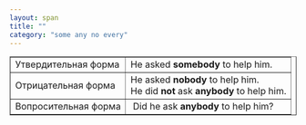 ```yaml
---
layout: span
title: ""
category: "some any no every"
---
```

<section class='rules'><table style="text-align: left; margin-left: auto; margin-right: auto;" border="1" cellpadding="5" cellspacing="0"><tbody>
<tr>
<td>Утвердительная форма</td>
      <td>Не asked <span style="font-weight: bold;">somebody</span>
to help him.</td>
    </tr>
<tr>
<td>Отрицательная форма</td>
      <td>He asked <span style="font-weight: bold;">nobody
      </span>to help him. <br>
He did <span style="font-weight: bold;">not</span>
ask <span style="font-weight: bold;">anybody</span>
to help him.</td>
    </tr>
<tr>
<td>Вопросительная форма</td>
      <td> Did he ask <span style="font-weight: bold;">anybody</span> to help him?</td>
    </tr>
</tbody></table></section>